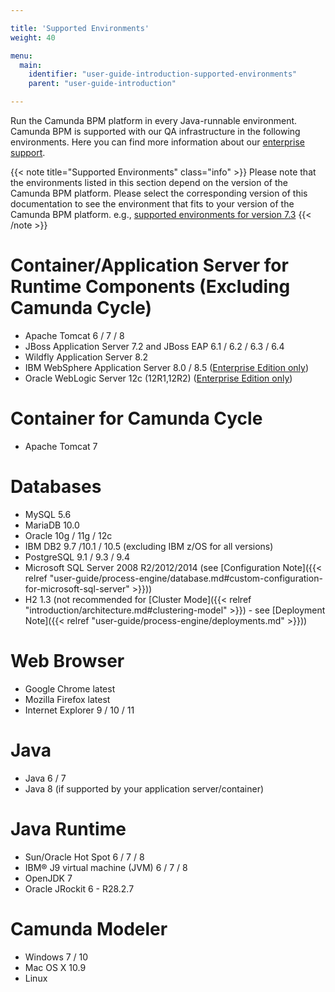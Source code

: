 ```yaml
---

title: 'Supported Environments'
weight: 40

menu:
  main:
    identifier: "user-guide-introduction-supported-environments"
    parent: "user-guide-introduction"

---
```



Run the Camunda BPM platform in every Java-runnable environment. Camunda BPM is supported with our QA infrastructure in the following environments. Here you can find more information about our [enterprise support](http://camunda.com/bpm/enterprise/).

{{< note title="Supported Environments" class="info" >}}
  Please note that the environments listed in this section depend on the version of the Camunda BPM platform. Please select the corresponding version of this documentation to see the environment that fits to your version of the Camunda BPM platform. e.g., [supported environments for version 7.3](http://docs.camunda.org/7.3/guides/user-guide/#introduction-supported-environments)
{{< /note >}}


# Container/Application Server for Runtime Components (Excluding Camunda Cycle)

* Apache Tomcat 6 / 7 / 8
* JBoss Application Server 7.2 and JBoss EAP 6.1 / 6.2 / 6.3 / 6.4
* Wildfly Application Server 8.2
* IBM WebSphere Application Server 8.0 / 8.5 ([Enterprise Edition only](http://camunda.com/bpm/enterprise/))
*	Oracle WebLogic Server 12c (12R1,12R2) ([Enterprise Edition only](http://camunda.com/bpm/enterprise/))


# Container for Camunda Cycle

* Apache Tomcat 7


# Databases

* MySQL 5.6
* MariaDB 10.0
* Oracle 10g / 11g / 12c
* IBM DB2 9.7 /10.1 / 10.5 (excluding IBM z/OS for all versions)
* PostgreSQL 9.1 / 9.3 / 9.4
* Microsoft SQL Server 2008 R2/2012/2014 (see [Configuration Note]({{< relref "user-guide/process-engine/database.md#custom-configuration-for-microsoft-sql-server" >}}))
* H2 1.3 (not recommended for [Cluster Mode]({{< relref "introduction/architecture.md#clustering-model" >}}) - see [Deployment Note]({{< relref "user-guide/process-engine/deployments.md" >}}))

# Web Browser

* Google Chrome latest
* Mozilla Firefox latest
* Internet Explorer 9 / 10 / 11


# Java

* Java 6 / 7
* Java 8 (if supported by your application server/container)


# Java Runtime

* Sun/Oracle Hot Spot 6 / 7 / 8
* IBM® J9 virtual machine (JVM) 6 / 7 / 8
* OpenJDK 7
* Oracle JRockit 6 - R28.2.7


# Camunda Modeler

* Windows 7 / 10
* Mac OS X 10.9
* Linux
